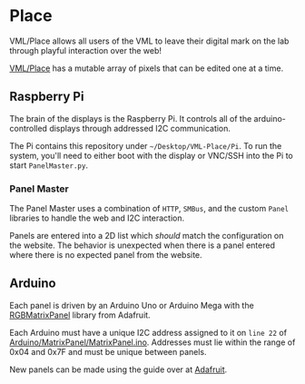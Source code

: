 # Place

VML/Place allows all users of the VML to leave their digital mark on the lab through playful interaction over the web!

[VML/Place](http://pathealy.pythonanywhere.com) has a mutable array of pixels that can be edited one at a time.

## Raspberry Pi
The brain of the displays is the Raspberry Pi.  It controls all of the arduino-controlled displays through addressed I2C communication.

The Pi contains this repository under `~/Desktop/VML-Place/Pi`.  To run the system, you'll need to either boot with the display or VNC/SSH into the Pi to start `PanelMaster.py`.

### Panel Master
The Panel Master uses a combination of `HTTP`, `SMBus`, and the custom `Panel` libraries to handle the web and I2C interaction.

Panels are entered into a 2D list which _should_ match the configuration on the website. The behavior is unexpected when there is a panel entered where there is no expected panel from the website.

## Arduino
Each panel is driven by an Arduino Uno or Arduino Mega with the [RGBMatrixPanel](https://github.com/adafruit/RGB-matrix-Panel) library from Adafruit.

Each Arduino must have a unique I2C address assigned to it on `line 22` of [Arduino/MatrixPanel/MatrixPanel.ino](MatrixPanel.ino).  Addresses must lie within the range of 0x04 and 0x7F and must be unique between panels. 

New panels can be made using the guide over at [Adafruit](https://learn.adafruit.com/32x16-32x32-rgb-led-matrix/overview).